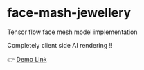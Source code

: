 # face-mash-jewellery
Tensor flow face mesh model implementation

Completely client side AI rendering !!

👉 [Demo Link](https://selva-jewellery-tryon.netlify.app/)
